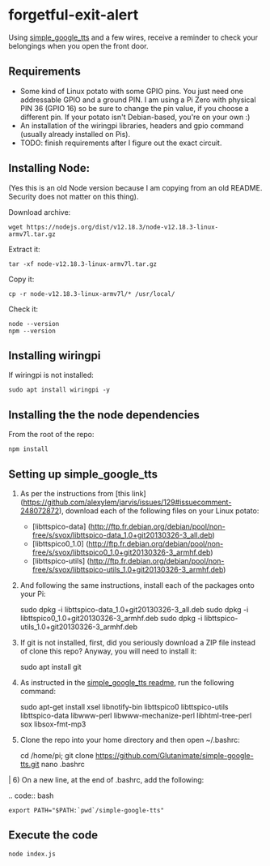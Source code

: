 # forgetful-exit-alert

Using [simple_google_tts](https://github.com/Glutanimate/simple-google-tts) and a few wires,
receive a reminder to check your belongings when you open the front door.


Requirements
------------

- Some kind of Linux potato with some GPIO pins. You just need one addressable GPIO and a ground PIN. I am using a Pi Zero with physical PIN 36 (GPIO 16) so be sure to change the pin value, if you choose a different pin. If your potato isn't Debian-based, you're on your own :)
- An installation of the wiringpi libraries, headers and gpio command (usually already installed on Pis).
- TODO: finish requirements after I figure out the exact circuit.


Installing Node:
----------------
(Yes this is an old Node version because I am copying from an old README. Security does not matter on this thing).

Download archive:
    
    wget https://nodejs.org/dist/v12.18.3/node-v12.18.3-linux-armv7l.tar.gz

Extract it:
    
    tar -xf node-v12.18.3-linux-armv7l.tar.gz

Copy it:
    
    cp -r node-v12.18.3-linux-armv7l/* /usr/local/

Check it:
    
    node --version
    npm --version


Installing wiringpi
-------------------
If wiringpi is not installed:

    sudo apt install wiringpi -y


Installing the the node dependencies
------------------------------------
From the root of the repo:

    npm install

Setting up simple_google_tts
----------------------------
1) As per the instructions from [this link] (https://github.com/alexylem/jarvis/issues/129#issuecomment-248072872), download each of the following files on your Linux potato:
    - [libttspico-data] (http://ftp.fr.debian.org/debian/pool/non-free/s/svox/libttspico-data_1.0+git20130326-3_all.deb)
    - [libttspico0_1.0] (http://ftp.fr.debian.org/debian/pool/non-free/s/svox/libttspico0_1.0+git20130326-3_armhf.deb)
    - [libttspico-utils] (http://ftp.fr.debian.org/debian/pool/non-free/s/svox/libttspico-utils_1.0+git20130326-3_armhf.deb)

2) And following the same instructions, install each of the packages onto your Pi:

    sudo dpkg -i libttspico-data_1.0+git20130326-3_all.deb
    sudo dpkg -i libttspico0_1.0+git20130326-3_armhf.deb
    sudo dpkg -i libttspico-utils_1.0+git20130326-3_armhf.deb

3) If git is not installed, first, did you seriously download a ZIP file instead of clone this repo? Anyway, you will need to install it:

    sudo apt install git

4) As instructed in the [simple_google_tts readme](https://github.com/glutanimate/simple-google-tts), run the following command:

    sudo apt-get install xsel libnotify-bin libttspico0 libttspico-utils libttspico-data libwww-perl libwww-mechanize-perl libhtml-tree-perl sox libsox-fmt-mp3

5) Clone the repo into your home directory and then open ~/.bashrc:

    cd /home/pi; git clone https://github.com/Glutanimate/simple-google-tts.git
    nano .bashrc

| 6) On a new line, at the end of .bashrc, add the following:

.. code:: bash

    export PATH="$PATH:`pwd`/simple-google-tts"


Execute the code
-----------------

    node index.js
